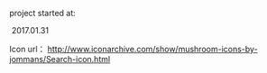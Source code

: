 project started at:

​	2017.01.31



Icon url：
http://www.iconarchive.com/show/mushroom-icons-by-jommans/Search-icon.html